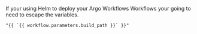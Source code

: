 If your using Helm to deploy your Argo Workflows Workflows your going to need to escape the variables.

```
"{{ `{{ workflow.parameters.build_path }}` }}"
```
